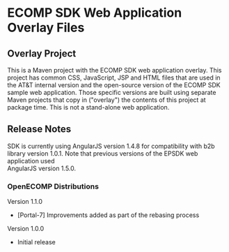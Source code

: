 # ECOMP SDK Web Application Overlay Files

## Overlay Project

This is a Maven project with the ECOMP SDK web application overlay. This 
project has common CSS, JavaScript, JSP and HTML files that are used in 
the AT&T internal version and the open-source version of the ECOMP SDK 
sample web application.  Those specific versions are built using separate 
Maven projects that copy in ("overlay") the contents of this project at 
package time. This is not a stand-alone web application.  

## Release Notes

SDK is currently using AngularJS version 1.4.8 for compatibility with b2b library 
version 1.0.1.  Note that previous versions of the EPSDK web application used  
AngularJS version 1.5.0.

### OpenECOMP Distributions

Version 1.1.0
- [Portal-7] Improvements added as part of the rebasing process
 
Version 1.0.0
- Initial release
